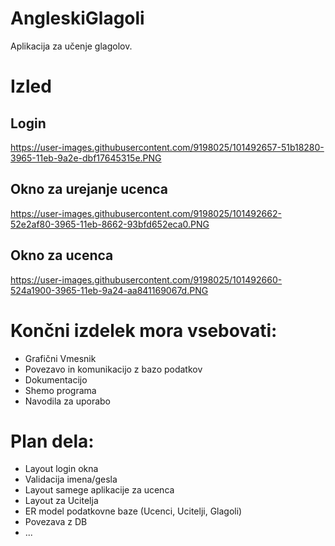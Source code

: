 # AngleskiGlagoli  

Aplikacija za učenje glagolov.


# Izled
## Login
https://user-images.githubusercontent.com/9198025/101492657-51b18280-3965-11eb-9a2e-dbf17645315e.PNG


## Okno za urejanje ucenca
https://user-images.githubusercontent.com/9198025/101492662-52e2af80-3965-11eb-8662-93bfd652eca0.PNG

## Okno za ucenca
https://user-images.githubusercontent.com/9198025/101492660-524a1900-3965-11eb-9a24-aa841169067d.PNG



# Končni izdelek mora vsebovati:

- Grafični Vmesnik
- Povezavo in komunikacijo z bazo podatkov
- Dokumentacijo
- Shemo programa
- Navodila za uporabo

# Plan dela:
- Layout login okna
- Validacija imena/gesla
- Layout samege aplikacije za ucenca
- Layout za Ucitelja 
- ER model podatkovne baze (Ucenci, Ucitelji, Glagoli)
- Povezava z DB
- ...


